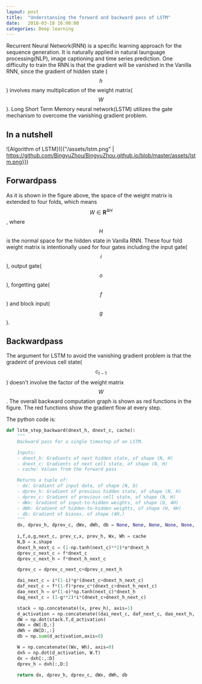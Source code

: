 ```yaml
---
layout: post
title:  "Understansing the forward and backward pass of LSTM"
date:   2018-03-18 16:00:00
categories: Deep learning
---
```


Recurrent Neural Network(RNN) is a specific learning approach for the sequence generation. It is naturally applied in natural launguage processing(NLP), image captioning and time series prediction. One difficulty to train the RNN is that the gradient will be vanished in the Vanilla RNN, since the gradient of hidden state ($$h$$) involves many multiplication of the weight matrix($$W$$). Long Short Term Memory neural network(LSTM) utilizes the gate mechanism to overcome the vanishing gradient problem.

## In a nutshell

![Algorithm of LSTM]({{"/assets/lstm.png" | https://github.com/BingyuZhou/BingyuZhou.github.io/blob/master/assets/lstm.png}})

## Forwardpass

As it is shown in the figure above, the space of the weight matrix is extended to four folds, which means $$W \in \mathbf{R}^{4H}$$, where $$H$$ is the normal space for the hidden state in Vanilla RNN. These four fold weight matrix is intentionally used for four gates including the input gate($$i$$), output gate($$o$$), forgetting gate($$f$$) and block input($$g$$).

## Backwardpass

The argument for LSTM to avoid the vanishing gradient problem is that the gradeint of previous cell state($$c_{t-1}$$) doesn't involve the factor of the weight matrix $$W$$. The overall backward computation graph is shown as red functions in the figure. The red functions show the gradient flow at every step. 

The python code is:

```python
def lstm_step_backward(dnext_h, dnext_c, cache):
    """
    Backward pass for a single timestep of an LSTM.

    Inputs:
    - dnext_h: Gradients of next hidden state, of shape (N, H)
    - dnext_c: Gradients of next cell state, of shape (N, H)
    - cache: Values from the forward pass

    Returns a tuple of:
    - dx: Gradient of input data, of shape (N, D)
    - dprev_h: Gradient of previous hidden state, of shape (N, H)
    - dprev_c: Gradient of previous cell state, of shape (N, H)
    - dWx: Gradient of input-to-hidden weights, of shape (D, 4H)
    - dWh: Gradient of hidden-to-hidden weights, of shape (H, 4H)
    - db: Gradient of biases, of shape (4H,)
    """
    dx, dprev_h, dprev_c, dWx, dWh, db = None, None, None, None, None, None
    
    i,f,o,g,next_c, prev_c,x, prev_h, Wx, Wh = cache
    N,D = x.shape
    dnext_h_next_c = (1-np.tanh(next_c)**2)*o*dnext_h
    dprev_c_next_c = f*dnext_c
    dprev_c_next_h = f*dnext_h_next_c

    dprev_c = dprev_c_next_c+dprev_c_next_h

    dai_next_c = i*(1-i)*g*(dnext_c+dnext_h_next_c)
    daf_next_c = f*(1-f)*prev_c*(dnext_c+dnext_h_next_c)
    dao_next_h = o*(1-o)*np.tanh(next_c)*dnext_h
    dag_next_c = (1-g**2)*i*(dnext_c+dnext_h_next_c)

    stack = np.concatenate((x, prev_h), axis=1)
    d_activation = np.concatenate((dai_next_c, daf_next_c, dao_next_h, dag_next_c), axis=1)
    dW = np.dot(stack.T,d_activation)
    dWx = dW[:D,:]
    dWh = dW[D:,:]
    db = np.sum(d_activation,axis=0)

    W = np.concatenate((Wx, Wh), axis=0)
    dxh = np.dot(d_activation, W.T)
    dx = dxh[:,:D]
    dprev_h = dxh[:,D:]

    return dx, dprev_h, dprev_c, dWx, dWh, db
```